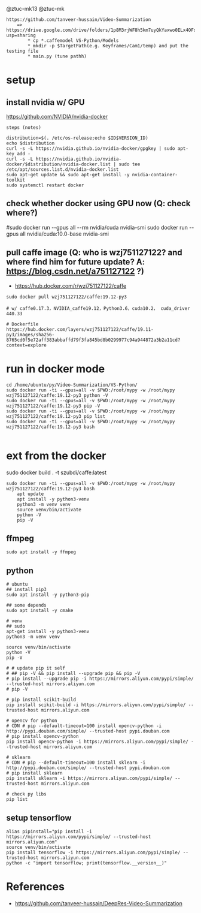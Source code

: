 
@ztuc-mk13
@ztuc-mk

```
https://github.com/tanveer-hussain/Video-Summarization
	=> https://drive.google.com/drive/folders/1p8M3rjWF8h5km7uyQkYaxwo0ELx4OFsb?usp=sharing
		* cp *.caffemodel VS-Python/Models
		* mkdir -p $TargetPath(e.g. Keyframes/Cam1/temp) and put the testing file
		* main.py (tune pathh)
```

# setup

## install nvidia w/ GPU

https://github.com/NVIDIA/nvidia-docker

```
steps (notes)

distribution=$(. /etc/os-release;echo $ID$VERSION_ID)
echo $distribution
curl -s -L https://nvidia.github.io/nvidia-docker/gpgkey | sudo apt-key add -
curl -s -L https://nvidia.github.io/nvidia-docker/$distribution/nvidia-docker.list | sudo tee /etc/apt/sources.list.d/nvidia-docker.list
sudo apt-get update && sudo apt-get install -y nvidia-container-toolkit
sudo systemctl restart docker
```

## check whether docker using GPU now (Q: check where?)

#sudo docker run --gpus all --rm nvidia/cuda nvidia-smi
sudo docker run --gpus all nvidia/cuda:10.0-base nvidia-smi

## pull caffe image (Q: who is wzj751127122? and where find him for future update? A: https://blog.csdn.net/a751127122 ?)

* https://hub.docker.com/r/wzj751127122/caffe

```
sudo docker pull wzj751127122/caffe:19.12-py3

# w/ caffe0.17.3，NVIDIA_caffe19.12，Python3.6，cuda10.2， cuda_driver 440.33

# Dockerfile
https://hub.docker.com/layers/wzj751127122/caffe/19.11-py3/images/sha256-8765cd0f5e72aff383abbaffd79f3fa845bd8b0299977c94a944872a3b2a11cd?context=explore

```

# run in docker mode

```
cd /home/ubuntu/py/Video-Summarization/VS-Python/
sudo docker run -ti --gpus=all -v $PWD:/root/mypy -w /root/mypy wzj751127122/caffe:19.12-py3 python -V
sudo docker run -ti --gpus=all -v $PWD:/root/mypy -w /root/mypy wzj751127122/caffe:19.12-py3 pip -V
sudo docker run -ti --gpus=all -v $PWD:/root/mypy -w /root/mypy wzj751127122/caffe:19.12-py3 pip list
sudo docker run -ti --gpus=all -v $PWD:/root/mypy -w /root/mypy wzj751127122/caffe:19.12-py3 bash


```

# ext from the docker 

sudo docker build . -t szubdi/caffe:latest

```
sudo docker run -ti --gpus=all -v $PWD:/root/mypy -w /root/mypy wzj751127122/caffe:19.12-py3 bash
	apt update
	apt install -y python3-venv
	python3 -m venv venv
	source venv/bin/activate
	python -V
	pip -V

```

## ffmpeg

```
sudo apt install -y ffmpeg
```

## python

```
# ubuntu 
## install pip3
sudo apt install -y python3-pip

## some depends
sudo apt install -y cmake

# venv
## sudo
apt-get install -y python3-venv
python3 -m venv venv

source venv/bin/activate
python -V
pip -V

# # update pip it self
# ## pip -V && pip install --upgrade pip && pip -V
# pip install --upgrade pip -i https://mirrors.aliyun.com/pypi/simple/ --trusted-host mirrors.aliyun.com
# pip -V

# pip install scikit-build
pip install scikit-build -i https://mirrors.aliyun.com/pypi/simple/ --trusted-host mirrors.aliyun.com

# opencv for python
# CDN # pip --default-timeout=100 install opencv-python -i http://pypi.douban.com/simple/ --trusted-host pypi.douban.com
# pip install opencv-python
pip install opencv-python -i https://mirrors.aliyun.com/pypi/simple/ --trusted-host mirrors.aliyun.com

# sklearn
# CDN # pip --default-timeout=100 install sklearn -i http://pypi.douban.com/simple/ --trusted-host pypi.douban.com
# pip install sklearn
pip install sklearn -i https://mirrors.aliyun.com/pypi/simple/ --trusted-host mirrors.aliyun.com

# check py libs 
pip list

```



## setup tensorflow

```
alias pipinstall="pip install -i https://mirrors.aliyun.com/pypi/simple/ --trusted-host mirrors.aliyun.com"
source venv/bin/activate
pip install tensorflow -i https://mirrors.aliyun.com/pypi/simple/ --trusted-host mirrors.aliyun.com
python -c "import tensorflow; print(tensorflow.__version__)"

```
# References

* https://github.com/tanveer-hussain/DeepRes-Video-Summarization

